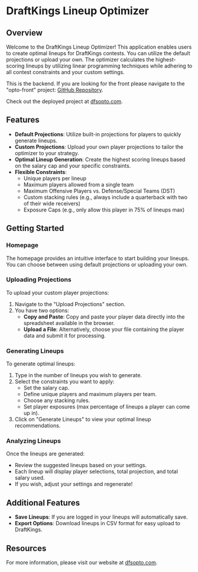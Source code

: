 # DraftKings Lineup Optimizer

## Overview
Welcome to the DraftKings Lineup Optimizer! This application enables users to create optimal lineups for DraftKings contests. You can utilize the default projections or upload your own. The optimizer calculates the highest-scoring lineups by utilizing linear programming techniques while adhering to all contest constraints and your custom settings.

This is the backend. If you are looking for the front please navigate to the "opto-front" project: [GitHub Repository](https://github.com/jackfarrell2/opto-front).

Check out the deployed project at [dfsopto.com](https://dfsopto.com).

## Features
- **Default Projections**: Utilize built-in projections for players to quickly generate lineups.
- **Custom Projections**: Upload your own player projections to tailor the optimizer to your strategy.
- **Optimal Lineup Generation**: Create the highest scoring lineups based on the salary cap and your specific constraints.
- **Flexible Constraints**:
  - Unique players per lineup
  - Maximum players allowed from a single team
  - Maximum Offensive Players vs. Defense/Special Teams (DST)
  - Custom stacking rules (e.g., always include a quarterback with two of their wide receivers)
  - Exposure Caps (e.g., only allow this player in 75% of lineups max)

## Getting Started
### Homepage
The homepage provides an intuitive interface to start building your lineups. You can choose between using default projections or uploading your own.

### Uploading Projections
To upload your custom player projections:
1. Navigate to the "Upload Projections" section.
2. You have two options:
   - **Copy and Paste**: Copy and paste your player data directly into the spreadsheet available in the browser.
   - **Upload a File**: Alternatively, choose your file containing the player data and submit it for processing.

### Generating Lineups
To generate optimal lineups:
1. Type in the number of lineups you wish to generate. 
2. Select the constraints you want to apply:
   - Set the salary cap.
   - Define unique players and maximum players per team.
   - Choose any stacking rules.
   - Set player exposures (max percentage of lineups a player can come up in).
3. Click on "Generate Lineups" to view your optimal lineup recommendations.

### Analyzing Lineups
Once the lineups are generated:
- Review the suggested lineups based on your settings.
- Each lineup will display player selections, total projection, and total salary used.
- If you wish, adjust your settings and regenerate!

## Additional Features
- **Save Lineups**: If you are logged in your lineups will automatically save.
- **Export Options**: Download lineups in CSV format for easy upload to DraftKings.

## Resources
For more information, please visit our website at [dfsopto.com](https://dfsopto.com).
